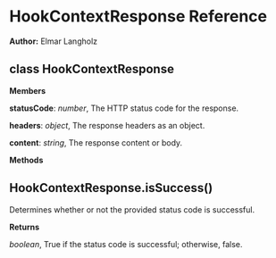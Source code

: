 HookContextResponse Reference
=============================
**Author:** Elmar Langholz

class HookContextResponse
-------------------------
**Members**

**statusCode**:  *number*,  The HTTP status code for the response.

**headers**:  *object*,  The response headers as an object.

**content**:  *string*,  The response content or body.

**Methods**

HookContextResponse.isSuccess()
-------------------------------
Determines whether or not the provided status code is successful.


**Returns**

*boolean*,  True if the status code is successful; otherwise, false.

